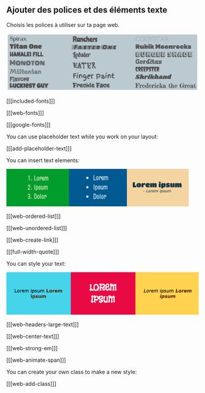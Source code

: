 ## Ajouter des polices et des éléments texte

Choisis les polices à utiliser sur ta page web.

![All of the fonts available in the starter project. Chaque titre de police est écrit en utilisant le style de police.](images/font-examples.png)

[[[included-fonts]]]

[[[web-fonts]]]

[[[google-fonts]]]

You can use placeholder text while you work on your layout:

[[[add-placeholder-text]]]

You can insert text elements:

![An example strip containing an ordered list, an unordered list, and a quote.](images/list-quote-example.png)

[[[web-ordered-list]]]

[[[web-unordered-list]]]

[[[web-create-link]]]

[[[full-width-quote]]]

You can style your text:

![Une liste avec du texte en gras dans différentes couleurs.](images/strong-example.png)

[[[web-headers-large-text]]]

[[[web-center-text]]]

[[[web-strong-em]]]

[[[web-animate-span]]]

You can create your own class to make a new style:

[[[web-add-class]]]
